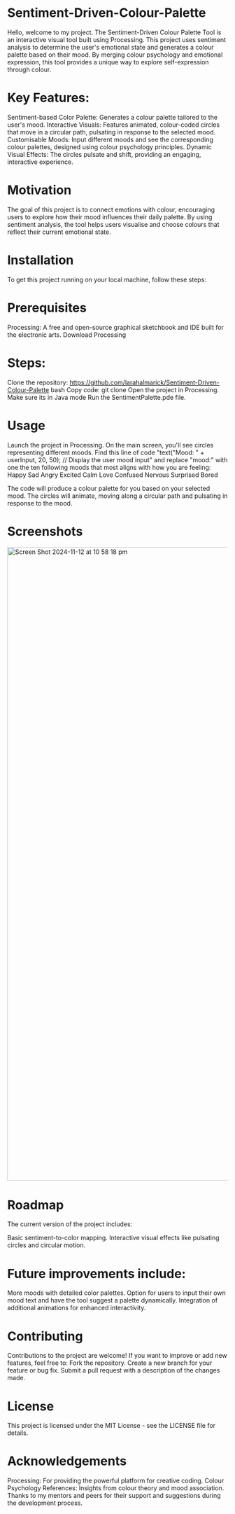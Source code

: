 # Sentiment-Driven-Colour-Palette
Hello, welcome to my project. 
The Sentiment-Driven Colour Palette Tool is an interactive visual tool built using Processing. This project uses sentiment analysis to determine the user's emotional state and generates a colour palette based on their mood. By merging colour psychology and emotional expression, this tool provides a unique way to explore self-expression through colour.

# Key Features:
Sentiment-based Color Palette: Generates a colour palette tailored to the user's mood.
Interactive Visuals: Features animated, colour-coded circles that move in a circular path, pulsating in response to the selected mood.
Customisable Moods: Input different moods and see the corresponding colour palettes, designed using colour psychology principles.
Dynamic Visual Effects: The circles pulsate and shift, providing an engaging, interactive experience.

# Motivation
The goal of this project is to connect emotions with colour, encouraging users to explore how their mood influences their daily palette. By using sentiment analysis, the tool helps users visualise and choose colours that reflect their current emotional state. 


# Installation
To get this project running on your local machine, follow these steps:

# Prerequisites
Processing: A free and open-source graphical sketchbook and IDE built for the electronic arts.
Download Processing

# Steps:
Clone the repository: https://github.com/larahalmarick/Sentiment-Driven-Colour-Palette
bash
Copy code: git clone 
Open the project in Processing.
Make sure its in Java mode
Run the SentimentPalette.pde file.

# Usage
Launch the project in Processing.
On the main screen, you'll see circles representing different moods.
Find this line of code "text("Mood: " + userInput, 20, 50); // Display the user mood input" and replace "mood:" with one the ten following moods that most aligns with how you are feeling:
Happy 
Sad 
Angry 
Excited 
Calm 
Love 
Confused 
Nervous 
Surprised 
Bored 

The code will produce a colour palette for you based on your selected mood. 
The circles will animate, moving along a circular path and pulsating in response to the mood.

# Screenshots

<img width="1447" alt="Screen Shot 2024-11-12 at 10 58 18 pm" src="https://github.com/user-attachments/assets/54f04a29-afca-44c2-ad21-2576eef20e1d">





# Roadmap
The current version of the project includes:

Basic sentiment-to-color mapping.
Interactive visual effects like pulsating circles and circular motion.

# Future improvements include:
More moods with detailed color palettes.
Option for users to input their own mood text and have the tool suggest a palette dynamically.
Integration of additional animations for enhanced interactivity.
 
# Contributing
Contributions to the project are welcome! If you want to improve or add new features, feel free to:
Fork the repository.
Create a new branch for your feature or bug fix.
Submit a pull request with a description of the changes made.

# License
This project is licensed under the MIT License - see the LICENSE file for details.

# Acknowledgements
Processing: For providing the powerful platform for creative coding.
Colour Psychology References: Insights from colour theory and mood association.
Thanks to my mentors and peers for their support and suggestions during the development process.

